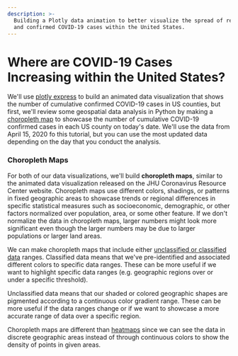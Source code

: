```yaml
---
description: >-
  Building a Plotly data animation to better visualize the spread of reported
  and confirmed COVID-19 cases within the United States.
---
```


# Where are COVID-19 Cases Increasing within the United States?

We'll use [plotly express](https://plotly.com/python/choropleth-maps/) to build an animated data visualization that shows the number of cumulative confirmed COVID-19 cases in US counties, but first, we'll review some geospatial data analysis in Python by making a [choropleth map](https://www.arcgis.com/apps/MapJournal/index.html?appid=75eff041036d40cf8e70df99641004ca) to showcase the number of cumulative COVID-19 confirmed cases in each US county on today's date. We'll use the data from April 15, 2020 fo this tutorial, but you can use the most updated data depending on the day that you conduct the analysis. 

### Choropleth Maps

For both of our data visualizations, we'll build **choropleth maps**, similar to the animated data visualization released on the JHU Coronavirus Resource Center website. Choropleth maps use different colors, shadings, or patterns in fixed geographic areas to showcase trends or regional differences in specific statistical measures such as socioeconomic, demographic, or other factors normalized over population, area, or some other feature. If we don't normalize the data in choropleth maps, larger numbers might look more significant even though the larger numbers may be due to larger populations or larger land areas.

We can make choropleth maps that include either [unclassified or classified data](https://www.arcgis.com/apps/MapJournal/index.html?appid=75eff041036d40cf8e70df99641004ca) ranges. Classified data means that we've pre-identified and associated different colors to specific data ranges. These can be more useful if we want to highlight specific data ranges \(e.g. geographic regions over or under a specific threshold\). 

Unclassified data means that our shaded or colored geographic shapes are pigmented according to a continuous color gradient range. These can be more useful if the data ranges change or if we want to showcase a more accurate range of data over a specific region.

Choropleth maps are different than [heatmaps](https://plotly.com/python/mapbox-density-heatmaps/) since we can see the data in discrete geographic areas instead of through continuous colors to show the density of points in given areas.



